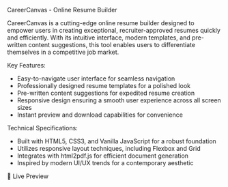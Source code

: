 CareerCanvas - Online Resume Builder

CareerCanvas is a cutting-edge online resume builder designed to empower users in creating exceptional, recruiter-approved resumes quickly and efficiently. With its intuitive interface, modern templates, and pre-written content suggestions, this tool enables users to differentiate themselves in a competitive job market.

Key Features:

* Easy-to-navigate user interface for seamless navigation
* Professionally designed resume templates for a polished look
* Pre-written content suggestions for expedited resume creation
* Responsive design ensuring a smooth user experience across all screen sizes
* Instant preview and download capabilities for convenience

Technical Specifications:

* Built with HTML5, CSS3, and Vanilla JavaScript for a robust foundation
* Utilizes responsive layout techniques, including Flexbox and Grid
* Integrates with html2pdf.js for efficient document generation
* Inspired by modern UI/UX trends for a contemporary aesthetic

📄 Live Preview



